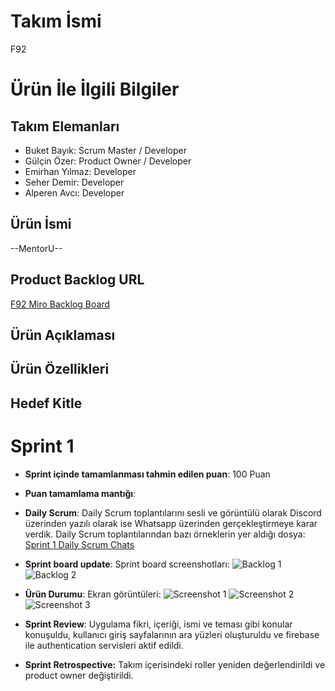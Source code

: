 # **Takım İsmi**

F92

# Ürün İle İlgili Bilgiler

## Takım Elemanları

- Buket Bayık: Scrum Master / Developer
- Gülçin Özer: Product Owner / Developer
- Emirhan Yılmaz: Developer
- Seher Demir: Developer
- Alperen Avcı: Developer

## Ürün İsmi

--MentorU--

## Product Backlog URL

[F92 Miro Backlog Board](https://miro.com/app/board/uXjVM9tBgAs=/?share_link_id=848042798699)

## Ürün Açıklaması

## Ürün Özellikleri

## Hedef Kitle


# Sprint 1

- **Sprint içinde tamamlanması tahmin edilen puan**: 100 Puan

- **Puan tamamlama mantığı**: 

- **Daily Scrum**: Daily Scrum toplantılarını sesli ve görüntülü olarak Discord üzerinden yazılı olarak ise Whatsapp üzerinden gerçekleştirmeye karar verdik. Daily Scrum toplantılarından bazı örneklerin yer aldığı dosya: [Sprint 1 Daily Scrum Chats](https://github.com/OUA-F92/oua-f92/blob/main/ProjecManagement/Sprint1Documents/DailyScrumMeetingNotesSprint1.docx)

- **Sprint board update**: Sprint board screenshotları: 
![Backlog 1](https://github.com/OUA-F92/oua-f92/blob/main/ProjecManagement/Sprint1Documents/backlog1%2C.png)
![Backlog 2](https://github.com/OUA-F92/oua-f92/blob/main/ProjecManagement/Sprint1Documents/backlog2.png) 

- **Ürün Durumu**: Ekran görüntüleri:
  ![Screenshot 1](https://github.com/OUA-F92/oua-f92/blob/main/ProjecManagement/Sprint1Documents/introduction_page.png)
  ![Screenshot 2](https://github.com/OUA-F92/oua-f92/blob/main/ProjecManagement/Sprint1Documents/signin_page.png)
  ![Screenshot 3](https://github.com/OUA-F92/oua-f92/blob/main/ProjecManagement/Sprint1Documents/register_page.png)

- **Sprint Review**:
Uygulama fikri, içeriği, ismi ve teması gibi konular konuşuldu, kullanıcı giriş sayfalarının ara yüzleri oluşturuldu ve firebase ile authentication servisleri aktif edildi. 

- **Sprint Retrospective:**
Takım içerisindeki roller yeniden değerlendirildi ve product owner değiştirildi.
